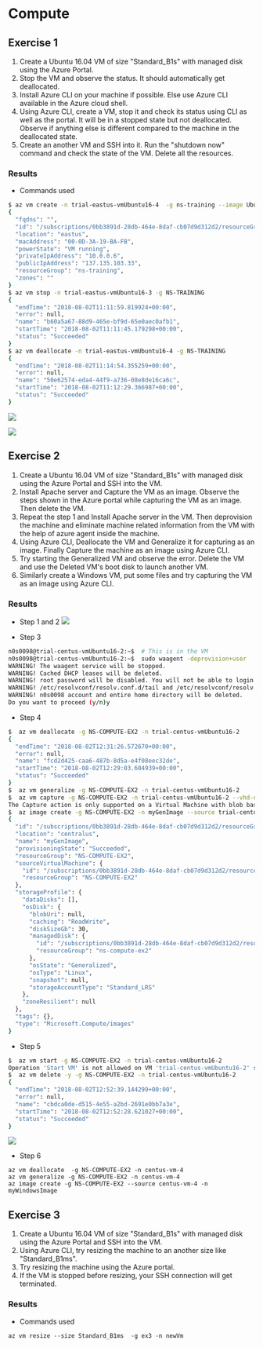 # Compute

## Exercise 1

1. Create a Ubuntu 16.04 VM of size "Standard_B1s" with managed disk using the Azure Portal.
2. Stop the VM and observe the status. It should automatically get deallocated.
3. Install Azure CLI on your machine if possible. Else use Azure CLI available in the Azure cloud shell.
4. Using Azure CLI, create a VM, stop it and check its status using CLI as well as the portal. It will be in a stopped state but not deallocated. Observe if anything else is different compared to the machine in the deallocated state.
5. Create an another VM and SSH into it. Run the "shutdown now" command and check the state of the VM. Delete all the resources.

### Results

- Commands used

```bash
$ az vm create -n trial-eastus-vmUbuntu16-4  -g ns-training --image UbuntuLTS
{
  "fqdns": "",
  "id": "/subscriptions/0bb3891d-28db-464e-8daf-cb07d9d312d2/resourceGroups/ns-training/providers/Microsoft.Compute/virtualMachines/trial-eastus-vmUbuntu16-4",
  "location": "eastus",
  "macAddress": "00-0D-3A-19-BA-FB",
  "powerState": "VM running",
  "privateIpAddress": "10.0.0.6",
  "publicIpAddress": "137.135.103.33",
  "resourceGroup": "ns-training",
  "zones": ""
}
$ az vm stop -n trial-eastus-vmUbuntu16-3 -g NS-TRAINING
{
  "endTime": "2018-08-02T11:11:59.819924+00:00",
  "error": null,
  "name": "b60a5a67-88d9-465e-bf9d-65e0aec0afb1",
  "startTime": "2018-08-02T11:11:45.179298+00:00",
  "status": "Succeeded"
}
$ az vm deallocate -n trial-eastus-vmUbuntu16-4 -g NS-TRAINING
{
  "endTime": "2018-08-02T11:14:54.355259+00:00",
  "error": null,
  "name": "50e62574-eda4-44f9-a736-08e8de16ca6c",
  "startTime": "2018-08-02T11:12:29.366987+00:00",
  "status": "Succeeded"
}
```

![](/Azure/images/compute-ex1.png)

![](/Azure/images/compute-ex1-2.png)

## Exercise 2

1. Create a Ubuntu 16.04 VM of size "Standard_B1s" with managed disk using the Azure Portal and SSH into the VM.
2. Install Apache server and Capture the VM as an image. Observe the steps shown in the Azure portal while capturing the VM as an image. Then delete the VM.
3. Repeat the step 1 and Install Apache server in the VM. Then deprovision the machine and eliminate machine related information from the VM with the help of azure agent inside the machine.
4. Using Azure CLI, Deallocate the VM and Generalize it for capturing as an image. Finally Capture the machine as an image using Azure CLI.
5. Try starting the Generalized VM and observe the error. Delete the VM and use the Deleted VM's boot disk to launch another VM.
6. Similarly create a Windows VM, put some files and try capturing the VM as an image using Azure CLI.

### Results

- Step 1 and 2
![](/Azure/images/compute-ex2-step1-step2.png)

- Step 3

```bash
n0s0098@trial-centus-vmUbuntu16-2:~$  # This is in the VM
n0s0098@trial-centus-vmUbuntu16-2:~$  sudo waagent -deprovision+user
WARNING! The waagent service will be stopped.
WARNING! Cached DHCP leases will be deleted.
WARNING! root password will be disabled. You will not be able to login as root.
WARNING! /etc/resolvconf/resolv.conf.d/tail and /etc/resolvconf/resolv.conf.d/original will be deleted.
WARNING! n0s0098 account and entire home directory will be deleted.
Do you want to proceed (y/n)y
```

- Step 4

```bash
$  az vm deallocate -g NS-COMPUTE-EX2 -n trial-centus-vmUbuntu16-2
{
  "endTime": "2018-08-02T12:31:26.572670+00:00",
  "error": null,
  "name": "fcd2d425-caa6-487b-8d5a-e4f08eec32de",
  "startTime": "2018-08-02T12:29:03.604939+00:00",
  "status": "Succeeded"
}
$  az vm generalize -g NS-COMPUTE-EX2 -n trial-centus-vmUbuntu16-2
$  az vm capture -g NS-COMPUTE-EX2 -n trial-centus-vmUbuntu16-2 --vhd-name-prefix myGenImage-fromCapture
The Capture action is only supported on a Virtual Machine with blob based disks. Please use the 'Image' resource APIs to create an Image from a managed Virtual Machine.
$  az image create -g NS-COMPUTE-EX2 -n myGenImage --source trial-centus-vmUbuntu16-2
{
  "id": "/subscriptions/0bb3891d-28db-464e-8daf-cb07d9d312d2/resourceGroups/NS-COMPUTE-EX2/providers/Microsoft.Compute/images/myGenImage",
  "location": "centralus",
  "name": "myGenImage",
  "provisioningState": "Succeeded",
  "resourceGroup": "NS-COMPUTE-EX2",
  "sourceVirtualMachine": {
    "id": "/subscriptions/0bb3891d-28db-464e-8daf-cb07d9d312d2/resourceGroups/NS-COMPUTE-EX2/providers/Microsoft.Compute/virtualMachines/trial-centus-vmUbuntu16-2",
    "resourceGroup": "NS-COMPUTE-EX2"
  },
  "storageProfile": {
    "dataDisks": [],
    "osDisk": {
      "blobUri": null,
      "caching": "ReadWrite",
      "diskSizeGb": 30,
      "managedDisk": {
        "id": "/subscriptions/0bb3891d-28db-464e-8daf-cb07d9d312d2/resourceGroups/ns-compute-ex2/providers/Microsoft.Compute/disks/trial-centus-vmUbuntu16-2_OsDisk_1_ed7c7514c02949278879dd96d11b2917",
        "resourceGroup": "ns-compute-ex2"
      },
      "osState": "Generalized",
      "osType": "Linux",
      "snapshot": null,
      "storageAccountType": "Standard_LRS"
    },
    "zoneResilient": null
  },
  "tags": {},
  "type": "Microsoft.Compute/images"
}
```

- Step 5

```bash
$  az vm start -g NS-COMPUTE-EX2 -n trial-centus-vmUbuntu16-2
Operation 'Start VM' is not allowed on VM 'trial-centus-vmUbuntu16-2' since the VM is generalized.
$  az vm delete -y -g NS-COMPUTE-EX2 -n trial-centus-vmUbuntu16-2
{
  "endTime": "2018-08-02T12:52:39.144299+00:00",
  "error": null,
  "name": "cbdca0de-d515-4e55-a2bd-2691e0bb7a3e",
  "startTime": "2018-08-02T12:52:28.621027+00:00",
  "status": "Succeeded"
}
```

![](/Azure/images/compute-ex2-step5.png)

- Step 6

```
az vm deallocate  -g NS-COMPUTE-EX2 -n centus-vm-4
az vm generalize -g NS-COMPUTE-EX2 -n centus-vm-4
az image create -g NS-COMPUTE-EX2 --source centus-vm-4 -n myWindowsImage
```

## Exercise 3

1. Create a Ubuntu 16.04 VM of size "Standard_B1s" with managed disk using the Azure Portal and SSH into the VM.
2. Using Azure CLI, try resizing the machine to an another size like "Standard_B1ms".
3. Try resizing the machine using the Azure portal.
4. If the VM is stopped before resizing, your SSH connection will get terminated.

### Results

- Commands used

```
az vm resize --size Standard_B1ms  -g ex3 -n newVm
```
